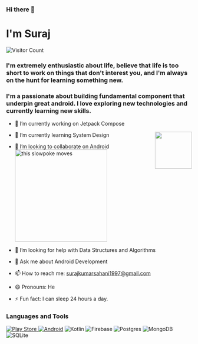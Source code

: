### Hi there 👋
# I'm Suraj

![Visitor Count](https://profile-counter.glitch.me/{surajsahani}/count.svg)


<!--
**surajsahani/surajsahani** is a ✨ _special_ ✨ repository because its `README.md` (this file) appears on your GitHub profile.

Here are some ideas to get you started:
-->
### I'm extremely enthusiastic about life, believe that life is too short to work on things that don't interest you, and I'm always on the hunt for learning something new.
### I'm a passionate about building fundamental component that underpin great android. I love exploring new technologies and currently learning new skills.
- 🔭 I’m currently working on Jetpack Compose
- 🌱 I’m currently learning System Design <img align="right" width="100" height="100" src="https://gist.github.com/surajsahani/de7f9de32dae0129914fafd4349df709#gistcomment-3829985">

- 👯 I’m looking to collaborate on Android <img src="http://i.stack.imgur.com/SBv4T.gif" alt="this slowpoke moves"  width="250" />

- 🤔 I’m looking for help with Data Structures and Algorithms
- 💬 Ask me about Android Development <div align="center">
- 📫 How to reach me: surajkumarsahani1997@gmail.com 
- 😄 Pronouns: He
- ⚡ Fun fact: I can sleep 24 hours a day.

### Languages and Tools
<p align="left">
<a href="https://play.google.com/store/apps/dev?id=8460495759436830961">
<img alt="Play Store" src="https://img.shields.io/badge/Google_Play-414141?style=for-the-badge&logo=google-play&logoColor=white" />
</a>  <a href="https://developers.google.com/profile/u/110228110931615430421"><img alt="Android" src="https://img.shields.io/badge/Android-3DDC84?style=for-the-badge&logo=android&logoColor=white" /></a>  <img alt="Kotlin" src="https://img.shields.io/badge/kotlin-%230095D5.svg?style=for-the-badge&logo=kotlin&logoColor=white"/>  <img alt="Firebase" src="https://img.shields.io/badge/firebase-%23039BE5.svg?style=for-the-badge&logo=firebase"/> <img alt="Postgres" src ="https://img.shields.io/badge/postgres-%23316192.svg?style=for-the-badge&logo=postgresql&logoColor=white"/>  <img alt="MongoDB" src ="https://img.shields.io/badge/MongoDB-%234ea94b.svg?style=for-the-badge&logo=mongodb&logoColor=white"/> 	<img alt="SQLite" src ="https://img.shields.io/badge/sqlite-%2307405e.svg?style=for-the-badge&logo=sqlite&logoColor=white"/> <a href="https://play.google.com/store/apps/dev?id=8460495759436830961">

